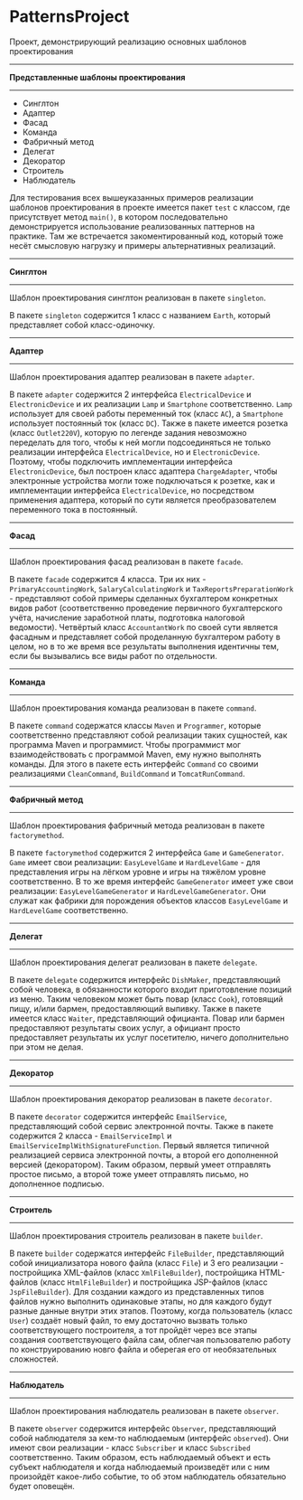 # PatternsProject
Проект, демонстрирующий реализацию основных шаблонов проектирования


---
**Представленные шаблоны проектирования**

---

* Синглтон
* Адаптер
* Фасад
* Команда
* Фабричный метод
* Делегат
* Декоратор
* Строитель
* Наблюдатель

Для тестирования всех вышеуказанных примеров реализации шаблонов проектирования в проекте имеется пакет 
`test` с классом, где присутствует метод `main()`, в котором последовательно демонстрируется использование 
реализованных паттернов на практике. Там же встречается закоментированный код, который тоже несёт смысловую 
нагрузку и примеры альтернативных реализаций.

---
**Синглтон**

---

Шаблон проектирования синглтон реализован в пакете `singleton`.

В пакете `singleton` содержится 1 класс с названием `Earth`, который представляет собой класс-одиночку.


---
**Адаптер**

---

Шаблон проектирования адаптер реализован в пакете `adapter`.

В пакете `adapter` содержится 2 интерфейса `ElectricalDevice` и `ElectronicDevice` и их реализации 
`Lamp` и `Smartphone` соответственно. `Lamp` использует для своей работы переменный ток (класс `AC`), 
а `Smartphone` использует постоянный ток (класс `DC`). Также в пакете имеется розетка (класс `Outlet220V`), 
которую по легенде задания невозможно переделать для того, чтобы к ней могли подсоединяться не только 
реализации интерфейса `ElectricalDevice`, но и `ElectronicDevice`. Поэтому, чтобы подключить имплементации 
интерфейса `ElectronicDevice`, был построен класс адаптера `ChargeAdapter`, чтобы электронные устройства 
могли тоже подключаться к розетке, как и имплементации интерфейса `ElectricalDevice`, но посредством 
применения адаптера, который по сути является преобразователем переменного тока в постоянный.


---
**Фасад**

---

Шаблон проектирования фасад реализован в пакете `facade`.

В пакете `facade` содержится 4 класса. Три их них - `PrimaryAccountingWork`, `SalaryCalculatingWork` и 
`TaxReportsPreparationWork` - представляют собой примеры сделанных бухгалтером конкретных видов работ 
(соответственно проведение первичного бухгалтерского учёта, начисление заработной платы, подготовка 
налоговой ведомости). Четвёртый класс `AccountantWork` по своей сути является фасадным и представляет 
собой проделанную бухгалтером работу в целом, но в то же время все результаты выполнения идентичны тем, 
если бы вызывались все виды работ по отдельности.


---
**Команда**

---

Шаблон проектирования команда реализован в пакете `command`.

В пакете `command` содержатся классы `Maven` и `Programmer`, которые соответственно представляют собой 
реализации таких сущностей, как программа Maven и программист. Чтобы программист мог взаимодействовать 
с программой Maven, ему нужно выполнять команды. Для этого в пакете есть интерфейс `Command` со своими 
реализациями `CleanCommand`, `BuildCommand` и `TomcatRunCommand`.


---
**Фабричный метод**

---

Шаблон проектирования фабричный метода реализован в пакете `factorymethod`.

В пакете `factorymethod` содержится 2 интерфейса `Game` и `GameGenerator`. `Game` имеет свои реализации: 
`EasyLevelGame` и `HardLevelGame` - для представления игры на лёгком уровне и игры на тяжёлом уровне 
соответственно. В то же время интерфейс `GameGenerator` имеет уже свои реализации: `EasyLevelGameGenerator` 
и `HardLevelGameGenerator`. Они служат как фабрики для порождения объектов классов `EasyLevelGame` и 
`HardLevelGame` соответственно.


---
**Делегат**

---

Шаблон проектирования делегат реализован в пакете `delegate`.

В пакете `delegate` содержится интерфейс `DishMaker`, представляющий собой человека, в обязанности которого 
входит приготовление позиций из меню. Таким человеком может быть повар (класс `Cook`), готовящий пищу, и/или
бармен, предоставляющий выпивку. Также в пакете имеется класс `Waiter`, представляющий официанта. Повар или 
бармен предоставляют результаты своих услуг, а официант просто предоставляет результаты их услуг посетителю, 
ничего дополнительно при этом не делая.


---
**Декоратор**

---

Шаблон проектирования декоратор реализован в пакете `decorator`.

В пакете `decorator` содержится интерфейс `EmailService`, представляющий собой сервис электронной почты. Также 
в пакете содержится 2 класса - `EmailServiceImpl` и `EmailServiceImplWithSignatureFunction`. Первый является 
типичной реализацией сервиса электронной почты, а второй его дополненной версией (декоратором). Таким образом, 
первый умеет отправлять простое письмо, а второй тоже умеет отправлять письмо, но дополненное подписью.


---
**Строитель**

---

Шаблон проектирования строитель реализован в пакете `builder`.

В пакете `builder` содержатся интерфейс `FileBuilder`, представляющий собой инициализатора нового файла (класс `File`) 
и 3 его реализации - постройщика XML-файлов (класс `XmlFileBuilder`), постройщика HTML-файлов (класс `HtmlFileBuilder`) 
и постройщика JSP-файлов (класс `JspFileBuilder`). Для создании каждого из представленных типов файлов нужно 
выполнить одинаковые этапы, но для каждого будут разные данные внутри этих этапов. Поэтому, когда пользователь 
(класс `User`) создаёт новый файл, то ему достаточно вызвать только соответствующего построителя, а тот пройдёт через 
все этапы создания соответствующего файла сам, облегчая пользователю работу по конструированию новго файла и оберегая 
его от необязательных сложностей.


---
**Наблюдатель**

---

Шаблон проектирования наблюдатель реализован в пакете `observer`.

В пакете `observer` содержится интерфейс `Observer`, представляющий собой наблюдателя за кем-то наблюдаемым 
(интерфейс `observed`). Они имеют свои реализации - класс `Subscriber` и класс `Subscribed` соответственно. Таким образом, 
есть наблюдаемый объект и есть субъект наблюдателя и когда наблюдаемый произведёт или с ним произойдёт какое-либо событие, 
то об этом наблюдатель обязательно будет оповещён. 
